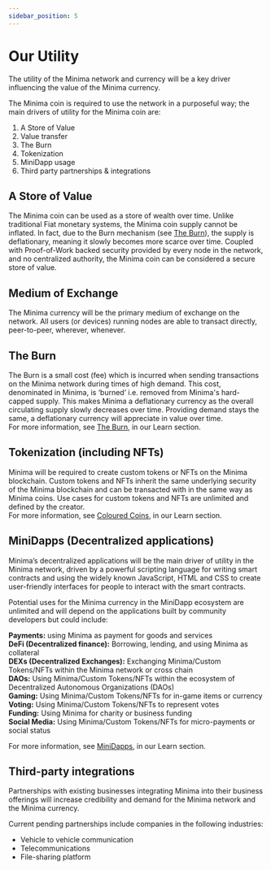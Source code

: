 ```yaml
---
sidebar_position: 5
---
```


# Our Utility

The utility of the Minima network and currency will be a key driver influencing the value of the Minima currency.

The Minima coin is required to use the network in a purposeful way; the main drivers of utility for the Minima coin are:

1. A Store of Value
2. Value transfer 
3. The Burn 
4. Tokenization
5. MiniDapp usage
6. Third party partnerships & integrations

## A Store of Value 
The Minima coin can be used as a store of wealth over time. Unlike traditional Fiat monetary systems, the Minima coin supply cannot be inflated. In fact, due to the Burn mechanism (see [The Burn](#the-burn)), the supply is deflationary, meaning it slowly becomes more scarce over time. Coupled with Proof-of-Work backed security provided by every node in the network, and no centralized authority, the Minima coin can be considered a secure store of value.

## Medium of Exchange
The Minima currency will be the primary medium of exchange on the network. All users (or devices) running nodes are able to transact directly, peer-to-peer, wherever, whenever.

## The Burn 
The Burn is a small cost (fee) which is incurred when sending transactions on the Minima network during times of high demand. This cost, denominated in Minima, is ‘burned’ i.e. removed from Minima's hard-capped supply. This makes Minima a deflationary currency as the overall circulating supply slowly decreases over time. Providing demand stays the same, a deflationary currency will appreciate in value over time.  <br/>
For more information, see [The Burn](/docs/learn/minima/coreconcepts#the-burn), in our Learn section.

## Tokenization (including NFTs)
Minima will be required to create custom tokens or NFTs on the Minima blockchain. Custom tokens and NFTs inherit the same underlying security of the Minima blockchain and can be transacted with in the same way as Minima coins. Use cases for custom tokens and NFTs are unlimited and defined by the creator.<br/>
For more information, see [Coloured Coins](/docs/learn/minima/colouredcoins), in our Learn section.


## MiniDapps (Decentralized applications)
Minima’s decentralized applications will be the main driver of utility in the Minima network, driven by a powerful scripting language for writing smart contracts and using the widely known JavaScript, HTML and CSS to create user-friendly interfaces for people to interact with the smart contracts.

Potential uses for the Minima currency in the MiniDapp ecosystem are unlimited and will depend on the applications built by community developers but could include:

**Payments:** using Minima as payment for goods and services <br/>
**DeFi (Decentralized finance):** Borrowing, lending, and using Minima as collateral <br/>
**DEXs (Decentralized Exchanges):** Exchanging Minima/Custom Tokens/NFTs within the Minima network or cross chain<br/>
**DAOs:** Using Minima/Custom Tokens/NFTs within the ecosystem of Decentralized Autonomous Organizations (DAOs) <br/>
**Gaming:** Using Minima/Custom Tokens/NFTs for in-game items or currency <br/>
**Voting:** Using Minima/Custom Tokens/NFTs to represent votes<br/>
**Funding:** Using Minima for charity or business funding <br/>
**Social Media:** Using Minima/Custom Tokens/NFTs for micro-payments or social status<br/>

For more information, see [MiniDapps](/docs/learn/networkoverview), in our Learn section.

## Third-party integrations

Partnerships with existing businesses integrating Minima into their business offerings will increase credibility and demand for the Minima network and the Minima currency.

Current pending partnerships include companies in the following industries:
* Vehicle to vehicle communication
* Telecommunications
* File-sharing platform 
